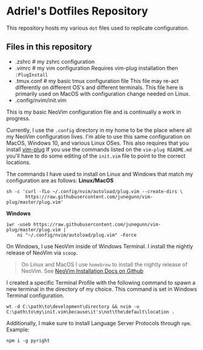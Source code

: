 # Adriel's Dotfiles Repository
This repository hosts my various `dot` files used to replicate configuration.

## Files in this repository
- .zshrc # my zshrc configuration 
- .vimrc # my vim configuration 
Requires vim-plug installation then `:PlugInstall`
- .tmux.conf # my basic tmux configuration file
This file may re-act differently on different OS's and different terminals.
This file here is primarily used on MacOS with configuration change needed on Linux. 
- .config/nvim/init.vim

This is my basic NeoVim configuration file and is continually a work in progress. 

Currently, I use the `.config` directory in my home to be the place where all my NeoVim configuration
lives. I'm able to use this same configuration on MacOS, Windows 10, and various Linux OSes. 
This also requires that you install [vim-plug](https://github.com/junegunn/vim-plug)
If you use the commands listed on the `vim-plug README.md` you'll have to do some editing of the `init.vim`
file to point to the correct locations.

The commands I have used to install on Linux and Windows that match my configuration are as follows:
**Linux/MacOS**
```
sh -c 'curl -fLo ~/.config/nvim/autoload/plug.vim --create-dirs \
       https://raw.githubusercontent.com/junegunn/vim-plug/master/plug.vim'
```
**Windows**
```
iwr -useb https://raw.githubusercontent.com/junegunn/vim-plug/master/plug.vim |`
    ni "~/.config/nvim/autoload/plug.vim" -Force
```

On Windows, I use NeoVim inside of Windows Terminal. 
I install the nightly release of NeoVim via `scoop`.
> On Linux and MacOS I use `homebrew` to install the nightly release of NeoVim.
See [NeoVim Installation Docs on Github](https://github.com/neovim/neovim/wiki/Installing-Neovim)

I created a specific Terminal Profile with the following command to spawn a new terminal in the directory of my choice.
This command is set in Windows Terminal configuration.
```
wt -d C:\path\to\development\directory && nvim -u C:\path\to\my\init.vim\because\it's\not\the\default\location .
```

Additionally, I make sure to install Language Server Protocols through `npm`.
Example:
```
npm i -g pyright
```

